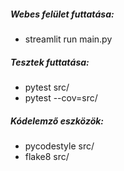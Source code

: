 ##### Webes felület futtatása:<br/>
- streamlit run main.py

##### Tesztek futtatása:<br/>
- pytest src/<br/>
- pytest --cov=src/

##### Kódelemző eszközök:<br/>
- pycodestyle src/<br/>
- flake8 src/
